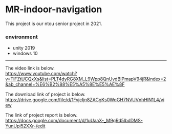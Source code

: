 # MR-indoor-navigation
This project is our ntou senior project  in 2021.  

### environment
* unity 2019
* windows 10

---  
The video link is below.  
https://www.youtube.com/watch?v=TlFZtUCQxXs&list=PLT4dyRG8XM_L9Wpp8QnUvdBIPmapV94jR&index=2&ab_channel=%E6%B2%88%E5%A5%8E%E5%AE%8F

The download link of project is below.  
https://drive.google.com/file/d/1FvjcIjn8ZACgKs0WqGH7NVUVnhHlN1L4/view

The link of  project  report is below.  
https://docs.google.com/document/d/1uUaaX-_M9gRd5lbdDMS-YunUpi52XXr-/edit
